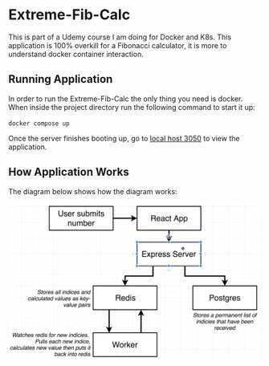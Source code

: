 # Extreme-Fib-Calc

This is part of a Udemy course I am doing for Docker and K8s. This application is 100% overkill for a Fibonacci calculator, it is more to understand docker container interaction.

## Running Application

In order to run the Extreme-Fib-Calc the only thing you need is docker. When inside the project directory run the following command to start it up:

`docker compose up`

Once the server finishes booting up, go to [local host 3050](http://localhost:3050) to view the application.

## How Application Works

The diagram below shows how the diagram works:

![diagram](./diagram.png)
